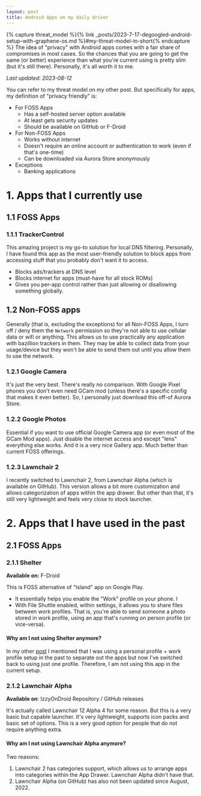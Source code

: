 ```yaml
---
layout: post
title: Android Apps on my daily driver
---
```


{% capture threat_model %}{% link _posts/2023-7-17-degoogled-android-setup-with-graphene-os.md %}#my-threat-model-in-short{% endcapture %}
The idea of "privacy" with Android apps comes with a fair share of compromises in most cases. So the chances that you are going to get the same (or better) experience than what you're current using is pretty slim (but it's still there). Personally, it's all worth it to me.

_Last updated: 2023-08-12_

You can refer to my threat model on my other post. But specifically for apps, my definition of "privacy friendly" is:

- For FOSS Apps
  - Has a self-hosted server option available
  - At least gets security updates
  - Should be available on GitHub or F-Droid
- For Non-FOSS Apps
  - Works without internet
  - Doesn't require an online account or authentication to work (even if that's one-time)
  - Can be downloaded via Aurora Store anonymously
- Exceptions
  - Banking applications

# 1. Apps that I currently use

## 1.1 FOSS Apps

### 1.1.1 TrackerControl

This amazing project is my go-to solution for local DNS filtering. Personally, I have found this app as the most user-friendly solution to block apps from accessing stuff that you probably don't want it to access.

- Blocks ads/trackers at DNS level
- Blocks internet for apps (must-have for all stock ROMs)
- Gives you per-app control rather than just allowing or disallowing something globally.

## 1.2 Non-FOSS apps

Generally (that is, excluding the exceptions) for all Non-FOSS Apps, I turn off / deny them the `Network` permission so they're not able to use cellular data or wifi or anything. This allows us to use practically any application with bazillion trackers in them. They may be able to collect data from your usage/device but they won't be able to send them out until you allow them to use the network.

### 1.2.1 Google Camera

It's just the very best. There's really no comparison. With Google Pixel phones you don't even need GCam mod (unless there's a specific config that makes it even better). So, I personally just download this off-of Aurora Store.

### 1.2.2 Google Photos

Essential if you want to use official Google Camera app (or even most of the GCam Mod apps). Just disable the internet access and except "lens" everything else works. And it is a very nice Gallery app. Much better than current FOSS offerings.

### 1.2.3 Lawnchair 2

I recently switched to Lawnchair 2, from Lawnchair Alpha (which is available on GitHub). This version allows a bit more customization and allows categorization of apps within the app drawer. But other than that, it's still very lightweight and feels very close to stock launcher.

# 2. Apps that I have used in the past

## 2.1 FOSS Apps

### 2.1.1 Shelter

**Available on:** F-Droid

This is FOSS alternative of "Island" app on Google Play.

- It essentially helps you enable the "Work" profile on your phone. I
- With File Shuttle enabled, within settings, it allows you to share files between work profiles. That is, you're able to send someone a photo stored in work profile, using an app that's running on person profile (or vice-versa).

#### Why am I not using Shelter anymore?

In my other [post]({{threat_model}}) I mentioned that I was using a personal profile + work profile setup in the past to separate out the apps but now I've switched back to using just one profile. Therefore, I am not using this app in the current setup.

### 2.1.2 Lawnchair Alpha

**Available on**: IzzyOnDroid Repository / GitHub releases

It's actually called Lawnchair 12 Alpha 4 for some reason. But this is a very basic but capable launcher. It's very lightweight, supports icon packs and basic set of options. This is a very good option for people that do not require anything extra.

#### Why am I not using Lawnchair Alpha anymore?

Two reasons:

1. Lawnchair 2 has categories support, which allows us to arrange apps into categories within the App Drawer. Lawnchair Alpha didn't have that.
2. Lawnchair Alpha (on GitHub) has also not been updated since August, 2022.
